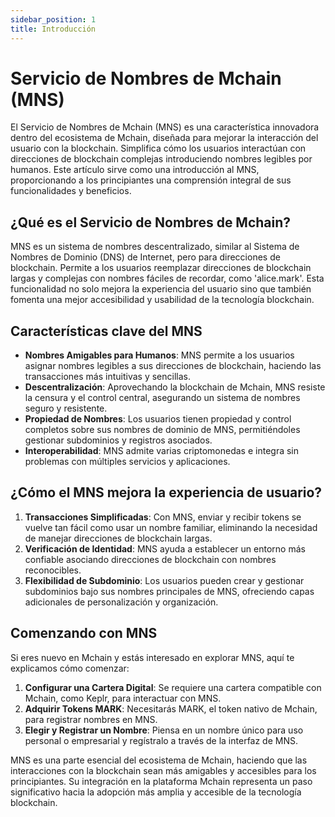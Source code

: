 ```yaml
---
sidebar_position: 1
title: Introducción
---
```


# Servicio de Nombres de Mchain (MNS)

El Servicio de Nombres de Mchain (MNS) es una característica innovadora dentro del ecosistema de Mchain, diseñada para mejorar la interacción del usuario con la blockchain. Simplifica cómo los usuarios interactúan con direcciones de blockchain complejas introduciendo nombres legibles por humanos. Este artículo sirve como una introducción al MNS, proporcionando a los principiantes una comprensión integral de sus funcionalidades y beneficios.

## ¿Qué es el Servicio de Nombres de Mchain?

MNS es un sistema de nombres descentralizado, similar al Sistema de Nombres de Dominio (DNS) de Internet, pero para direcciones de blockchain. Permite a los usuarios reemplazar direcciones de blockchain largas y complejas con nombres fáciles de recordar, como 'alice.mark'. Esta funcionalidad no solo mejora la experiencia del usuario sino que también fomenta una mejor accesibilidad y usabilidad de la tecnología blockchain.

## Características clave del MNS

- **Nombres Amigables para Humanos**: MNS permite a los usuarios asignar nombres legibles a sus direcciones de blockchain, haciendo las transacciones más intuitivas y sencillas.
- **Descentralización**: Aprovechando la blockchain de Mchain, MNS resiste la censura y el control central, asegurando un sistema de nombres seguro y resistente.
- **Propiedad de Nombres**: Los usuarios tienen propiedad y control completos sobre sus nombres de dominio de MNS, permitiéndoles gestionar subdominios y registros asociados.
- **Interoperabilidad**: MNS admite varias criptomonedas e integra sin problemas con múltiples servicios y aplicaciones.

## ¿Cómo el MNS mejora la experiencia de usuario?

1. **Transacciones Simplificadas**: Con MNS, enviar y recibir tokens se vuelve tan fácil como usar un nombre familiar, eliminando la necesidad de manejar direcciones de blockchain largas.
2. **Verificación de Identidad**: MNS ayuda a establecer un entorno más confiable asociando direcciones de blockchain con nombres reconocibles.
3. **Flexibilidad de Subdominio**: Los usuarios pueden crear y gestionar subdominios bajo sus nombres principales de MNS, ofreciendo capas adicionales de personalización y organización.

## Comenzando con MNS

Si eres nuevo en Mchain y estás interesado en explorar MNS, aquí te explicamos cómo comenzar:
1. **Configurar una Cartera Digital**: Se requiere una cartera compatible con Mchain, como Keplr, para interactuar con MNS.
2. **Adquirir Tokens MARK**: Necesitarás MARK, el token nativo de Mchain, para registrar nombres en MNS.
3. **Elegir y Registrar un Nombre**: Piensa en un nombre único para uso personal o empresarial y regístralo a través de la interfaz de MNS.

MNS es una parte esencial del ecosistema de Mchain, haciendo que las interacciones con la blockchain sean más amigables y accesibles para los principiantes. Su integración en la plataforma Mchain representa un paso significativo hacia la adopción más amplia y accesible de la tecnología blockchain.
